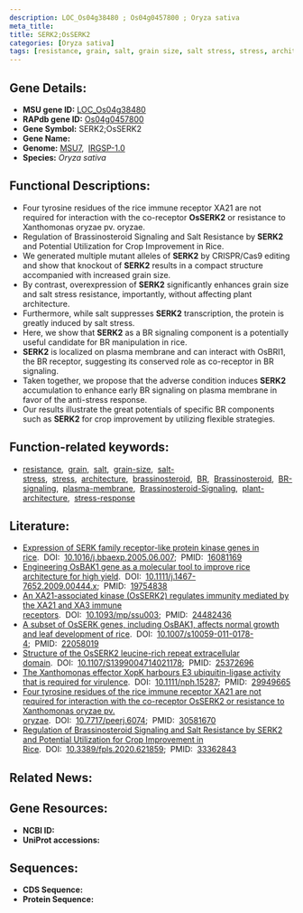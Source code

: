 ```yaml
---
description: LOC_Os04g38480 ; Os04g0457800 ; Oryza sativa
meta_title:
title: SERK2;OsSERK2
categories: [Oryza sativa]
tags: [resistance, grain, salt, grain size, salt stress, stress, architecture, brassinosteroid,  BR , Brassinosteroid, BR signaling, plasma membrane, Brassinosteroid Signaling, plant architecture, stress response]
---
```


## Gene Details:
- **MSU gene ID:** [LOC_Os04g38480](http://rice.uga.edu/cgi-bin/ORF_infopage.cgi?orf=LOC_Os04g38480)  
- **RAPdb gene ID:** [Os04g0457800](https://rapdb.dna.affrc.go.jp/locus/?name=Os04g0457800)  
- **Gene Symbol:** SERK2;OsSERK2
- **Gene Name:**
- **Genome:**  [MSU7](http://rice.uga.edu/),&nbsp;&nbsp;[IRGSP-1.0](https://rapdb.dna.affrc.go.jp/download/irgsp1.html)
- **Species:** *Oryza sativa*

## Functional Descriptions:
   - Four tyrosine residues of the rice immune receptor XA21 are not required for interaction with the co-receptor **OsSERK2** or resistance to Xanthomonas oryzae pv. oryzae.
   - Regulation of Brassinosteroid Signaling and Salt Resistance by **SERK2** and Potential Utilization for Crop Improvement in Rice.
   - We generated multiple mutant alleles of **SERK2** by CRISPR/Cas9 editing and show that knockout of **SERK2** results in a compact structure accompanied with increased grain size.
   - By contrast, overexpression of **SERK2** significantly enhances grain size and salt stress resistance, importantly, without affecting plant architecture.
   - Furthermore, while salt suppresses **SERK2** transcription, the protein is greatly induced by salt stress.
   - Here, we show that **SERK2** as a BR signaling component is a potentially useful candidate for BR manipulation in rice.
   - **SERK2** is localized on plasma membrane and can interact with OsBRI1, the BR receptor, suggesting its conserved role as co-receptor in BR signaling.
   - Taken together, we propose that the adverse condition induces **SERK2** accumulation to enhance early BR signaling on plasma membrane in favor of the anti-stress response.
   - Our results illustrate the great potentials of specific BR components such as **SERK2** for crop improvement by utilizing flexible strategies.

## Function-related keywords:
   - [resistance](/tags/resistance/),&nbsp;&nbsp;[grain](/tags/grain/),&nbsp;&nbsp;[salt](/tags/salt/),&nbsp;&nbsp;[grain-size](/tags/grain-size/),&nbsp;&nbsp;[salt-stress](/tags/salt-stress/),&nbsp;&nbsp;[stress](/tags/stress/),&nbsp;&nbsp;[architecture](/tags/architecture/),&nbsp;&nbsp;[brassinosteroid](/tags/brassinosteroid/),&nbsp;&nbsp;[BR](/tags/BR/),&nbsp;&nbsp;[Brassinosteroid](/tags/Brassinosteroid/),&nbsp;&nbsp;[BR-signaling](/tags/BR-signaling/),&nbsp;&nbsp;[plasma-membrane](/tags/plasma-membrane/),&nbsp;&nbsp;[Brassinosteroid-Signaling](/tags/Brassinosteroid-Signaling/),&nbsp;&nbsp;[plant-architecture](/tags/plant-architecture/),&nbsp;&nbsp;[stress-response](/tags/stress-response/)

## Literature:
   - [Expression of SERK family receptor-like protein kinase genes in rice](https://www.doi.org/10.1016/j.bbaexp.2005.06.007).&nbsp;&nbsp;DOI:&nbsp;&nbsp;[10.1016/j.bbaexp.2005.06.007](https://www.doi.org/10.1016/j.bbaexp.2005.06.007);&nbsp;&nbsp;PMID:&nbsp;&nbsp;[16081169](https://pubmed.ncbi.nlm.nih.gov/16081169/)
   - [Engineering OsBAK1 gene as a molecular tool to improve rice architecture for high yield](https://www.doi.org/10.1111/j.1467-7652.2009.00444.x).&nbsp;&nbsp;DOI:&nbsp;&nbsp;[10.1111/j.1467-7652.2009.00444.x](https://www.doi.org/10.1111/j.1467-7652.2009.00444.x);&nbsp;&nbsp;PMID:&nbsp;&nbsp;[19754838](https://pubmed.ncbi.nlm.nih.gov/19754838/)
   - [An XA21-associated kinase (OsSERK2) regulates immunity mediated by the XA21 and XA3 immune receptors](https://www.doi.org/10.1093/mp/ssu003).&nbsp;&nbsp;DOI:&nbsp;&nbsp;[10.1093/mp/ssu003](https://www.doi.org/10.1093/mp/ssu003);&nbsp;&nbsp;PMID:&nbsp;&nbsp;[24482436](https://pubmed.ncbi.nlm.nih.gov/24482436/)
   - [A subset of OsSERK genes, including OsBAK1, affects normal growth and leaf development of rice](https://www.doi.org/10.1007/s10059-011-0178-4).&nbsp;&nbsp;DOI:&nbsp;&nbsp;[10.1007/s10059-011-0178-4](https://www.doi.org/10.1007/s10059-011-0178-4);&nbsp;&nbsp;PMID:&nbsp;&nbsp;[22058019](https://pubmed.ncbi.nlm.nih.gov/22058019/)
   - [Structure of the OsSERK2 leucine-rich repeat extracellular domain](https://www.doi.org/10.1107/S1399004714021178).&nbsp;&nbsp;DOI:&nbsp;&nbsp;[10.1107/S1399004714021178](https://www.doi.org/10.1107/S1399004714021178);&nbsp;&nbsp;PMID:&nbsp;&nbsp;[25372696](https://pubmed.ncbi.nlm.nih.gov/25372696/)
   - [The Xanthomonas effector XopK harbours E3 ubiquitin-ligase activity that is required for virulence](https://www.doi.org/10.1111/nph.15287).&nbsp;&nbsp;DOI:&nbsp;&nbsp;[10.1111/nph.15287](https://www.doi.org/10.1111/nph.15287);&nbsp;&nbsp;PMID:&nbsp;&nbsp;[29949665](https://pubmed.ncbi.nlm.nih.gov/29949665/)
   - [Four tyrosine residues of the rice immune receptor XA21 are not required for interaction with the co-receptor OsSERK2 or resistance to Xanthomonas oryzae pv. oryzae](https://www.doi.org/10.7717/peerj.6074).&nbsp;&nbsp;DOI:&nbsp;&nbsp;[10.7717/peerj.6074](https://www.doi.org/10.7717/peerj.6074);&nbsp;&nbsp;PMID:&nbsp;&nbsp;[30581670](https://pubmed.ncbi.nlm.nih.gov/30581670/)
   - [Regulation of Brassinosteroid Signaling and Salt Resistance by SERK2 and Potential Utilization for Crop Improvement in Rice](https://www.doi.org/10.3389/fpls.2020.621859).&nbsp;&nbsp;DOI:&nbsp;&nbsp;[10.3389/fpls.2020.621859](https://www.doi.org/10.3389/fpls.2020.621859);&nbsp;&nbsp;PMID:&nbsp;&nbsp;[33362843](https://pubmed.ncbi.nlm.nih.gov/33362843/)

## Related News:

## Gene Resources:
- **NCBI ID:**  []()
- **UniProt accessions:** [](https://www.uniprot.org/uniprotkb//entry)

## Sequences:
- **CDS Sequence:**
- **Protein Sequence:**
